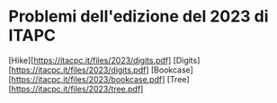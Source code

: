 # Problemi dell'edizione del 2023 di ITAPC

[Hike][https://itacpc.it/files/2023/digits.pdf]
[Digits][https://itacpc.it/files/2023/digits.pdf]
[Bookcase][https://itacpc.it/files/2023/bookcase.pdf]
[Tree][https://itacpc.it/files/2023/tree.pdf]